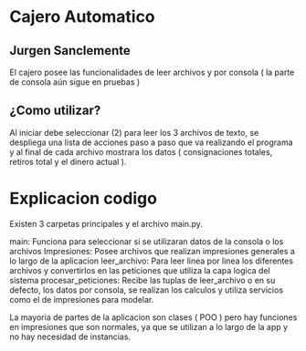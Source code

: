 # Cajero Automatico
## Jurgen Sanclemente
El cajero posee las funcionalidades de leer archivos y por consola ( la parte de consola aún sigue en pruebas )

## ¿Como utilizar?

Al iniciar debe seleccionar (2) para leer los 3 archivos de texto, se despliega una lista de acciones paso a paso que va realizando el programa y al final de cada archivo mostrara los datos ( consignaciones totales, retiros total y el dinero actual ).

# Explicacion codigo
Existen 3 carpetas principales y el archivo main.py.

main: Funciona para seleccionar si se utilizaran datos de la consola o los archivos
Impresiones: Posee archivos que realizan impresiones generales a lo largo de la aplicacion
leer_archivo: Para leer linea por linea los diferentes archivos y convertirlos en las peticiones que utiliza la capa logica del sistema
procesar_peticiones: Recibe las tuplas de leer_archivo o en su defecto, los datos por consola, se realizan los calculos y utiliza servicios como el de impresiones para modelar.


La mayoria de partes de la aplicacion son clases ( POO ) pero hay funciones en impresiones que son normales, ya que se utilizan a lo largo de la app y no hay necesidad de instancias.



